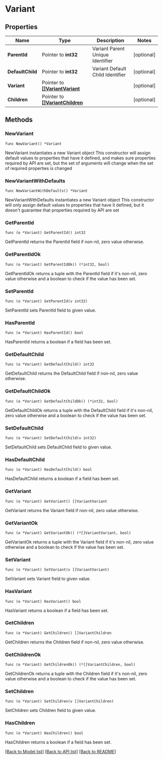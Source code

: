 # Variant

## Properties

Name | Type | Description | Notes
------------ | ------------- | ------------- | -------------
**ParentId** | Pointer to **int32** | Variant Parent Unique Identifier | [optional] 
**DefaultChild** | Pointer to **int32** | Variant Default Child Identifier | [optional] 
**Variant** | Pointer to [**[]VariantVariant**](VariantVariant.md) |  | [optional] 
**Children** | Pointer to [**[]VariantChildren**](VariantChildren.md) |  | [optional] 

## Methods

### NewVariant

`func NewVariant() *Variant`

NewVariant instantiates a new Variant object
This constructor will assign default values to properties that have it defined,
and makes sure properties required by API are set, but the set of arguments
will change when the set of required properties is changed

### NewVariantWithDefaults

`func NewVariantWithDefaults() *Variant`

NewVariantWithDefaults instantiates a new Variant object
This constructor will only assign default values to properties that have it defined,
but it doesn't guarantee that properties required by API are set

### GetParentId

`func (o *Variant) GetParentId() int32`

GetParentId returns the ParentId field if non-nil, zero value otherwise.

### GetParentIdOk

`func (o *Variant) GetParentIdOk() (*int32, bool)`

GetParentIdOk returns a tuple with the ParentId field if it's non-nil, zero value otherwise
and a boolean to check if the value has been set.

### SetParentId

`func (o *Variant) SetParentId(v int32)`

SetParentId sets ParentId field to given value.

### HasParentId

`func (o *Variant) HasParentId() bool`

HasParentId returns a boolean if a field has been set.

### GetDefaultChild

`func (o *Variant) GetDefaultChild() int32`

GetDefaultChild returns the DefaultChild field if non-nil, zero value otherwise.

### GetDefaultChildOk

`func (o *Variant) GetDefaultChildOk() (*int32, bool)`

GetDefaultChildOk returns a tuple with the DefaultChild field if it's non-nil, zero value otherwise
and a boolean to check if the value has been set.

### SetDefaultChild

`func (o *Variant) SetDefaultChild(v int32)`

SetDefaultChild sets DefaultChild field to given value.

### HasDefaultChild

`func (o *Variant) HasDefaultChild() bool`

HasDefaultChild returns a boolean if a field has been set.

### GetVariant

`func (o *Variant) GetVariant() []VariantVariant`

GetVariant returns the Variant field if non-nil, zero value otherwise.

### GetVariantOk

`func (o *Variant) GetVariantOk() (*[]VariantVariant, bool)`

GetVariantOk returns a tuple with the Variant field if it's non-nil, zero value otherwise
and a boolean to check if the value has been set.

### SetVariant

`func (o *Variant) SetVariant(v []VariantVariant)`

SetVariant sets Variant field to given value.

### HasVariant

`func (o *Variant) HasVariant() bool`

HasVariant returns a boolean if a field has been set.

### GetChildren

`func (o *Variant) GetChildren() []VariantChildren`

GetChildren returns the Children field if non-nil, zero value otherwise.

### GetChildrenOk

`func (o *Variant) GetChildrenOk() (*[]VariantChildren, bool)`

GetChildrenOk returns a tuple with the Children field if it's non-nil, zero value otherwise
and a boolean to check if the value has been set.

### SetChildren

`func (o *Variant) SetChildren(v []VariantChildren)`

SetChildren sets Children field to given value.

### HasChildren

`func (o *Variant) HasChildren() bool`

HasChildren returns a boolean if a field has been set.


[[Back to Model list]](../README.md#documentation-for-models) [[Back to API list]](../README.md#documentation-for-api-endpoints) [[Back to README]](../README.md)


